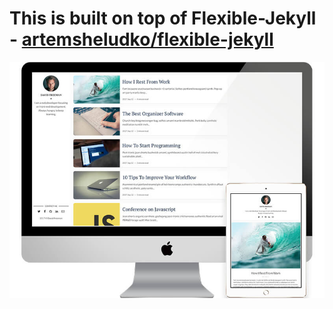 # This is built on top of Flexible-Jekyll - [artemsheludko/flexible-jekyll](https://github.com/artemsheludko/flexible-jekyll)

![](https://github.com/artemsheludko/flexible-jekyll/blob/master/assets/img/promo-img.jpg?raw=true)
